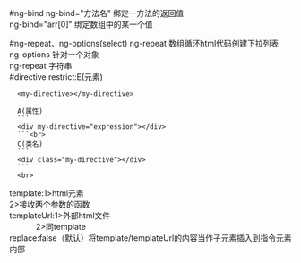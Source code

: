 #ng-bind
 ng-bind="方法名" 绑定一方法的返回值<br>
 ng-bind="arr[0]" 绑定数组中的某一个值<br>

#ng-repeat、ng-options(select)
 ng-repeat 数组循环html代码创建下拉列表<br>
 ng-options 针对一个对象<br>
 ng-repeat 字符串<br>
#directive
 restrict:E(元素)
  ```
  	<my-directive></my-directive>
  ```
 	  A(属性)
	  ```
	  <div my-directive="expression"></div>
	  ```<br>
	  C(类名)
	  ```
	  <div class="my-directive"></div>
	  ```
	  <br>
 template:1>html元素<br>
  	  2>接收两个参数的函数<br>
 templateUrl:1>外部html文件<br>
             2>同template<br>
 replace:false（默认）将template/templateUrl的内容当作子元素插入到指令元素内部
